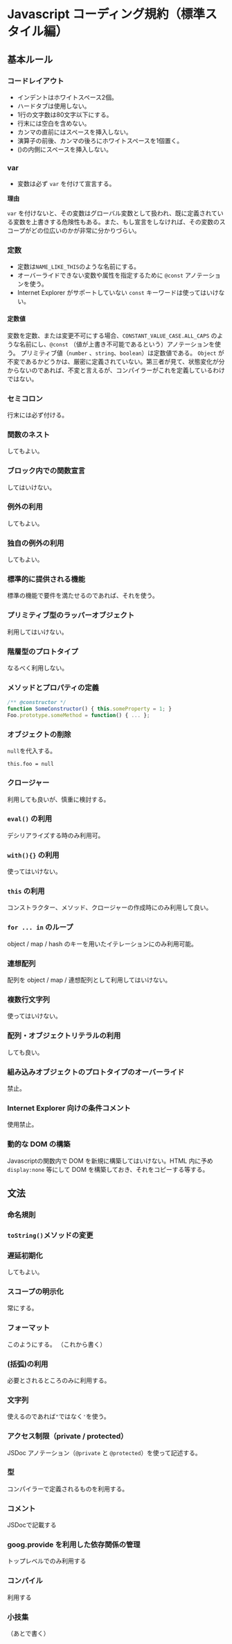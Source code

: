 # Javascript コーディング規約（標準スタイル編）

## 基本ルール
### コードレイアウト
* インデントはホワイトスペース2個。
* ハードタブは使用しない。
* 1行の文字数は80文字以下にする。
* 行末には空白を含めない。
* カンマの直前にはスペースを挿入しない。
* 演算子の前後、カンマの後ろにホワイトスペースを1個置く。
* ()の内側にスペースを挿入しない。

### var

* 変数は必ず `var` を付けて宣言する。

**理由**

`var` を付けないと、その変数はグローバル変数として扱われ、既に定義されている変数を上書きする危険性もある。また、もし宣言をしなければ、その変数のスコープがどの位広いのかが非常に分かりづらい。

### 定数

* 定数は`NAME_LIKE_THIS`のような名前にする。
* オーバーライドできない変数や属性を指定するために `@const` アノテーションを使う。
* Internet Explorer がサポートしていない `const` キーワードは使ってはいけない。

#### 定数値

変数を定数、または変更不可にする場合、`CONSTANT_VALUE_CASE.ALL_CAPS` のような名前にし、`@const` （値が上書き不可能であるという）アノテーションを使う。
プリミティブ値（`number` 、`string`、`boolean`）は定数値である。
`Object` が不変であるかどうかは、厳密に定義されていない。第三者が見て、状態変化が分からないのであれば、不変と言えるが、コンパイラーがこれを定義しているわけではない。

### セミコロン

行末には必ず付ける。


### 関数のネスト

してもよい。

### ブロック内での関数宣言

してはいけない。

### 例外の利用

してもよい。

### 独自の例外の利用

してもよい。

### 標準的に提供される機能

標準の機能で要件を満たせるのであれば、それを使う。

### プリミティブ型のラッパーオブジェクト

利用してはいけない。

### 階層型のプロトタイプ

なるべく利用しない。

### メソッドとプロパティの定義

```javascript
/** @constructor */
function SomeConstructor() { this.someProperty = 1; }
Foo.prototype.someMethod = function() { ... };
```

### オブジェクトの削除

```null```を代入する。

```javascipt
this.foo = null
```

### クロージャー

利用しても良いが、慎重に検討する。

###  ```eval()``` の利用

デシリアライズする時のみ利用可。

### ```with(){}``` の利用

使ってはいけない。

### ```this``` の利用

コンストラクター、メソッド、クロージャーの作成時にのみ利用して良い。

### ```for ... in``` のループ

object / map / hash のキーを用いたイテレーションにのみ利用可能。

### 連想配列

配列を object / map / 連想配列として利用してはいけない。

### 複数行文字列

使ってはいけない。

### 配列・オブジェクトリテラルの利用

しても良い。

### 組み込みオブジェクトのプロトタイプのオーバーライド

禁止。

### Internet Explorer 向けの条件コメント

使用禁止。

### 動的な DOM の構築

Javascriptの関数内で DOM を新規に構築してはいけない。HTML 内に予め `display:none` 等にして DOM を構築しておき、それをコピーする等する。

## 文法

### 命名規則

### `toString()`メソッドの変更

### 遅延初期化

してもよい。

### スコープの明示化

常にする。

### フォーマット

このようにする。
（これから書く）

### (括弧)の利用

必要とされるところのみに利用する。

### 文字列

使えるのであれば`"`ではなく`'`を使う。

### アクセス制限（private / protected）

JSDoc アノテーション（`@private` と `@protected`）を使って記述する。

### 型

コンパイラーで定義されるものを利用する。

### コメント

JSDocで記載する

### goog.provide を利用した依存関係の管理

トップレベルでのみ利用する
 
### コンパイル

利用する

### 小技集

（あとで書く）
